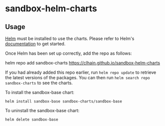 # sandbox-helm-charts

## Usage

[Helm](https://helm.sh) must be installed to use the charts.  Please refer to
Helm's [documentation](https://helm.sh/docs) to get started.

Once Helm has been set up correctly, add the repo as follows:

  helm repo add sandbox-charts https://clhain.github.io/sandbox-helm-charts

If you had already added this repo earlier, run `helm repo update` to retrieve
the latest versions of the packages.  You can then run `helm search repo
sandbox-charts` to see the charts.

To install the sandbox-base chart:

    helm install sandbox-base sandbox-charts/sandbox-base

To uninstall the sandbox-base chart:

    helm delete sandbox-base